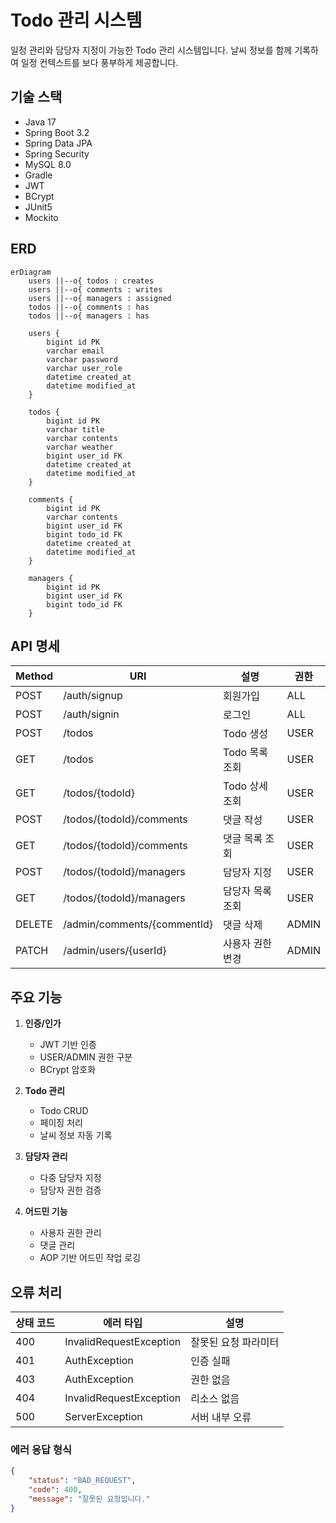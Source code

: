 
# Todo 관리 시스템

일정 관리와 담당자 지정이 가능한 Todo 관리 시스템입니다. 날씨 정보를 함께 기록하여 일정 컨텍스트를 보다 풍부하게 제공합니다.

## 기술 스택

- Java 17
- Spring Boot 3.2
- Spring Data JPA
- Spring Security
- MySQL 8.0
- Gradle
- JWT
- BCrypt
- JUnit5
- Mockito

## ERD

```mermaid
erDiagram
    users ||--o{ todos : creates
    users ||--o{ comments : writes
    users ||--o{ managers : assigned
    todos ||--o{ comments : has
    todos ||--o{ managers : has

    users {
        bigint id PK
        varchar email
        varchar password
        varchar user_role
        datetime created_at
        datetime modified_at
    }

    todos {
        bigint id PK
        varchar title
        varchar contents
        varchar weather
        bigint user_id FK
        datetime created_at
        datetime modified_at
    }

    comments {
        bigint id PK
        varchar contents
        bigint user_id FK
        bigint todo_id FK
        datetime created_at
        datetime modified_at
    }

    managers {
        bigint id PK
        bigint user_id FK
        bigint todo_id FK
    }
```

## API 명세

| Method | URI | 설명 | 권한 |
|--------|-----|------|------|
| POST | /auth/signup | 회원가입 | ALL |
| POST | /auth/signin | 로그인 | ALL |
| POST | /todos | Todo 생성 | USER |
| GET | /todos | Todo 목록 조회 | USER |
| GET | /todos/{todoId} | Todo 상세 조회 | USER |
| POST | /todos/{todoId}/comments | 댓글 작성 | USER |
| GET | /todos/{todoId}/comments | 댓글 목록 조회 | USER |
| POST | /todos/{todoId}/managers | 담당자 지정 | USER |
| GET | /todos/{todoId}/managers | 담당자 목록 조회 | USER |
| DELETE | /admin/comments/{commentId} | 댓글 삭제 | ADMIN |
| PATCH | /admin/users/{userId} | 사용자 권한 변경 | ADMIN |

## 주요 기능

1. **인증/인가**
   - JWT 기반 인증
   - USER/ADMIN 권한 구분
   - BCrypt 암호화

2. **Todo 관리**
   - Todo CRUD
   - 페이징 처리
   - 날씨 정보 자동 기록

3. **담당자 관리**
   - 다중 담당자 지정
   - 담당자 권한 검증

4. **어드민 기능**
   - 사용자 권한 관리
   - 댓글 관리
   - AOP 기반 어드민 작업 로깅

## 오류 처리

| 상태 코드 | 에러 타입 | 설명 |
|-----------|-----------|------|
| 400 | InvalidRequestException | 잘못된 요청 파라미터 |
| 401 | AuthException | 인증 실패 |
| 403 | AuthException | 권한 없음 |
| 404 | InvalidRequestException | 리소스 없음 |
| 500 | ServerException | 서버 내부 오류 |

### 에러 응답 형식
```json
{
    "status": "BAD_REQUEST",
    "code": 400,
    "message": "잘못된 요청입니다."
}
```
